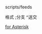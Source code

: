 scripts/feeds

格式
;分支
^送交

[for Asterisk](http://lirobo.blogspot.tw/2013/10/openwrt-feed-for-asterisk.html)
